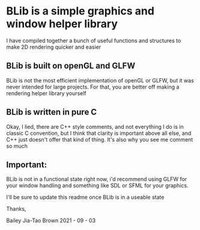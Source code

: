 <h1> BLib is a simple graphics and window helper library </h1>
I have compiled together a bunch of useful functions and structures to make
2D rendering quicker and easier

<h2> BLib is built on openGL and GLFW </h2>
BLib is not the most efficient implementation of openGL or GLFW, but it
was never intended for large projects. For that, you are better off
making a rendering helper library yourself

<h2> BLib is written in pure C </h2>
Okay, I lied, there are C++ style comments, and not everything I do is
in classic C convention, but I think that clarity is important above all
else, and C++ just doesn't offer that kind of thing. It's also why you
see me comment so much

<h2> Important: </h2>
BLib is not in a functional state right now, i'd recommend using GLFW
for your window handling and something like SDL or SFML for your
graphics.

I'll be sure to update this readme once BLib is in a useable state

Thanks,

Bailey Jia-Tao Brown
2021 - 09 - 03
